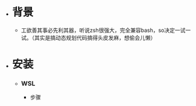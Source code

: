 * # 背景

  * 工欲善其事必先利其器，听说zsh很强大，完全兼容bash，so决定一试一试。（其实是搞动态规划代码搞得头皮发麻，想偷会儿懒）

* # 安装

  * ### WSL

    * 步骤